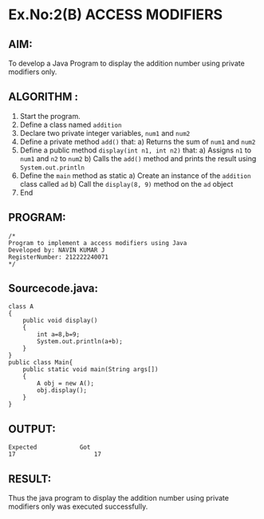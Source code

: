 # Ex.No:2(B) ACCESS MODIFIERS

## AIM:
To develop a Java Program to display the addition number using private modifiers only.

## ALGORITHM :
1.	Start the program.
2.	Define a class named `addition`
3.	Declare two private integer variables, `num1` and `num2`
4.	Define a private method `add()` that:
a)	Returns the sum of `num1` and `num2`
5.	Define a public method `display(int n1, int n2)` that:
a)	Assigns `n1` to `num1` and `n2` to `num2`
b)	Calls the `add()` method and prints the result using `System.out.println`
6.	Define the `main` method as static
a)	Create an instance of the `addition` class called `ad`
b)	Call the `display(8, 9)` method on the `ad` object
7.	End






## PROGRAM:
 ```
/*
Program to implement a access modifiers using Java
Developed by: NAVIN KUMAR J
RegisterNumber: 212222240071
*/
```

## Sourcecode.java:

```
class A
{ 
    public void display() 
    { 
        int a=8,b=9;
        System.out.println(a+b); 
    }
}
public class Main{
    public static void main(String args[])
    {
        A obj = new A();
        obj.display();
    }
}
```





## OUTPUT:
```
Expected        	Got 	
17                      17
```


## RESULT:
Thus the java program to display the addition number using private modifiers only was executed successfully.


